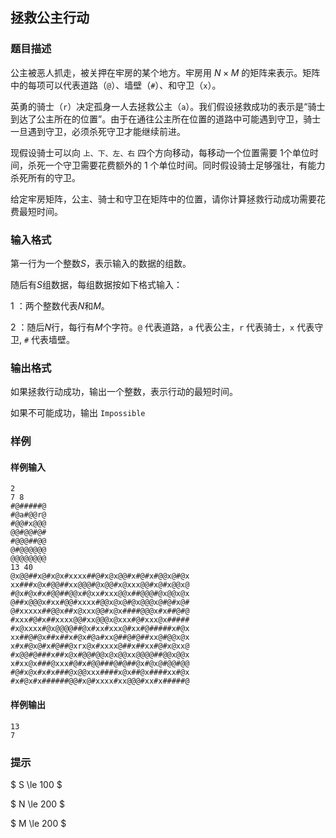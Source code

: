 ## 拯救公主行动

### 题目描述

公主被恶人抓走，被关押在牢房的某个地方。牢房用 $N \times M$ 的矩阵来表示。矩阵中的每项可以代表道路（`@`）、墙壁（`#`）、和守卫（`x`）。

英勇的骑士（`r`）决定孤身一人去拯救公主（`a`）。我们假设拯救成功的表示是“骑士到达了公主所在的位置”。由于在通往公主所在位置的道路中可能遇到守卫，骑士一旦遇到守卫，必须杀死守卫才能继续前进。

现假设骑士可以向 `上、下、左、右` 四个方向移动，每移动一个位置需要 $1$个单位时间，杀死一个守卫需要花费额外的 $1$ 个单位时间。同时假设骑士足够强壮，有能力杀死所有的守卫。

给定牢房矩阵，公主、骑士和守卫在矩阵中的位置，请你计算拯救行动成功需要花费最短时间。



### 输入格式

第一行为一个整数$S$，表示输入的数据的组数。

随后有$S$组数据，每组数据按如下格式输入：

$1$ ：两个整数代表$N$和$M$。

$2$ ：随后$N$行，每行有$M$个字符。`@` 代表道路，`a` 代表公主，`r` 代表骑士，`x` 代表守卫, `#` 代表墙壁。

### 输出格式

如果拯救行动成功，输出一个整数，表示行动的最短时间。

如果不可能成功，输出 `Impossible`

### 样例

#### 样例输入

```
2
7 8
#@#####@
#@a#@@r@
#@@#x@@@
@@#@@#@#
#@@@##@@
@#@@@@@@
@@@@@@@@ 
13 40
@x@@##x@#x@x#xxxx##@#x@x@@#x#@#x#@@x@#@x
xx###x@x#@@##xx@@@#@x@@#x@xxx@@#x@#x@@x@
#@x#@x#x#@@##@@x#@xx#xxx@@x##@@@#@x@@x@x
@##x@@@x#xx#@@#xxxx#@@x@x@#@x@@@x@#@#x@#
@#xxxxx##@@x##x@xxx@@#x@x####@@@x#x##@#@
#xxx#@#x##xxxx@@#xx@@@x@xxx#@#xxx@x#####
#x@xxxx#@x@@@@##@x#xx#xxx@#xx#@#####x#@x
xx##@#@x##x##x#@x#@a#xx@##@#@##xx@#@@x@x
x#x#@x@#x#@##@xrx@x#xxxx@##x##xx#@#x@xx@
#x@@#@###x##x@x#@@#@@x@x@@xx@@@@##@@x@@x
x#xx@x###@xxx#@#x#@@###@#@##@x#@x@#@@#@@
#@#x@x#x#x###@x@@xxx####x@x##@x####xx#@x
#x#@x#x######@@#x@#xxxx#xx@@@#xx#x#####@
```

#### 样例输出

```
13
7
```


### 提示

$ S \le 100 $

$ N \le 200 $

$ M \le 200 $

